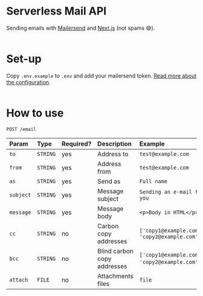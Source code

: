 # Serverless Mail API

Sending emails with [Mailersend](https://www.mailersen📧d.com/) and [Next.js](https://nextjs.org/) (not spams 😅).
<br /><br />

# Set-up

Copy `.env.example` to `.env` and add your mailersend token. [Read more about the configuration](https://www.mailersend.com/help/managing-api-tokens).
<br /><br />

# How to use

```http
POST /email
```

| Param     | Type     | Required? | Description                 | Example                                       |
| :-------- | :------- | :-------- | :-------------------------- | :-------------------------------------------- |
| `to`      | `STRING` | yes       | Address to                  | `test@example.com`                            |
| `from`    | `STRING` | yes       | Address from                | `test@example.com`                            |
| `as`      | `STRING` | yes       | Send as                     | `Full name `                                  |
| `subject` | `STRING` | yes       | Message subject             | `Sending an e-mail to you`                    |
| `message` | `STRING` | yes       | Message body                | `<p>Body in HTML</p>`                         |
| `cc`      | `STRING` | no        | Carbon copy addresses       | `['copy1@example.com', 'copy2@example.com']`  |
| `bcc`     | `STRING` | no        | Blind carbon copy addresses | `['copy1@example.com', 'copy2@example.com']`' |
| `attach`  | `FILE`   | no        | Attachments files           | `file`                                        |
